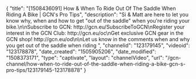 {
    "title": "[1508436091] How & When To Ride Out Of The Saddle When Riding A Bike | GCN's Pro Tips",
    "description": "Si & Matt are here to let you know why, when and how to get \"out of the saddle\" when you're riding your bike.\n\nSubscribe to GCN: http:\/\/gcn.eu\/SubscribeToGCN\nRegister your interest in the GCN Club: http:\/\/gcn.eu\/oc\nGet exclusive GCN gear in the GCN shop! http:\/\/gcn.eu\/od\n\nLet us know in the comments when and why you get out of the saddle when riding ",
    "channelid": "123179145",
    "videoid": "123178878",
    "date_created": "1505905206",
    "date_modified": "1508373171",
    "type": "captivate",
    "layout": "channelVideo",
    "url": "\/gcn-channel\/how-when-to-ride-out-of-the-saddle-when-riding-a-bike-gcn-s-pro-tips\/123179145-123178878"
}